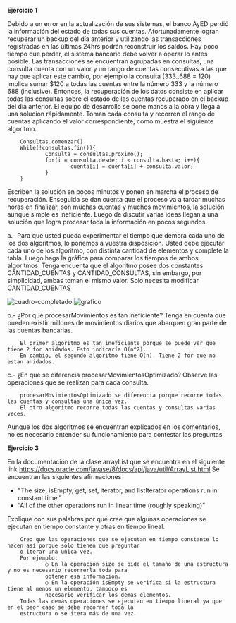 **Ejercicio 1**

Debido a un error en la actualización de sus sistemas, el banco AyED perdió la información del
estado de todas sus cuentas. Afortunadamente logran recuperar un backup del día anterior y
utilizando las transacciones registradas en las últimas 24hrs podrán reconstruir los saldos. Hay poco
tiempo que perder, el sistema bancario debe volver a operar lo antes posible.
Las transacciones se encuentran agrupadas en consultas, una consulta cuenta con un valor y un
rango de cuentas consecutivas a las que hay que aplicar este cambio, por ejemplo la consulta
(333..688 = 120) implica sumar $120 a todas las cuentas entre la número 333 y la número 688
(inclusive). Entonces, la recuperación de los datos consiste en aplicar todas las consultas sobre el
estado de las cuentas recuperado en el backup del día anterior.
El equipo de desarrollo se pone manos a la obra y llega a una solución rápidamente. Toman cada
consulta y recorren el rango de cuentas aplicando el valor correspondiente, como muestra el
siguiente algoritmo.

        Consultas.comenzar()
        While(!consultas.fin()){
                Consulta = consultas.proximo();
                for(i = consulta.desde; i < consulta.hasta; i++){
                        cuenta[i] = cuenta[i] + consulta.valor;
                }
        }

Escriben la solución en pocos minutos y ponen en marcha el proceso de recuperación. Enseguida se
dan cuenta que el proceso va a tardar muchas horas en finalizar, son muchas cuentas y muchos
movimientos, la solución aunque simple es ineficiente. Luego de discutir varias ideas llegan a una
solución que logra procesar toda la información en pocos segundos.

a.- Para que usted pueda experimentar el tiempo que demora cada uno de los dos algoritmos, lo
ponemos a vuestra disposición. Usted debe ejecutar cada uno de los algoritmo, con distinta cantidad
de elementos y complete la tabla. Luego haga la gráfica para comparar los tiempos de ambos
algoritmos. Tenga encuenta que el algoritmo posee dos constantes CANTIDAD_CUENTAS y
CANTIDAD_CONSULTAS, sin embargo, por simplicidad, ambas toman el mismo valor. Solo necesita
modificar CANTIDAD_CUENTAS 

![cuadro-completado](https://github.com/annecchiniv/informatica-unlp/blob/master/2DO%20A%C3%91O/AYED%20REDICTADO%202020/TE/cuadro-ej1.jpg?raw=true)
![grafico](https://github.com/annecchiniv/informatica-unlp/blob/master/2DO%20A%C3%91O/AYED%20REDICTADO%202020/TE/grafico-ej1.jpg?raw=true)

b.- ¿Por qué procesarMovimientos es tan ineficiente? Tenga en cuenta que pueden existir millones
de movimientos diarios que abarquen gran parte de las cuentas bancarias.

        El primer algoritmo es tan ineficiente porque se puede ver que tiene 2 for anidados. Esto indicaría O(n^2).
        En cambio, el segundo algoritmo tiene O(n). Tiene 2 for que no estan anidados. 

c.- ¿En qué se diferencia procesarMovimientosOptimizado? Observe las operaciones que se
realizan para cada consulta.

        procesarMovimientosOptimizado se diferencia porque recorre todas las cuentas y consultas una única vez.
        El otro algoritmo recorre todas las cuentas y consultas varias veces. 

Aunque los dos algoritmos se encuentran explicados en los comentarios, no es necesario entender
su funcionamiento para contestar las preguntas

**Ejercicio 3**

En la documentación de la clase arrayList que se encuentra en el siguiente link
https://docs.oracle.com/javase/8/docs/api/java/util/ArrayList.html
Se encuentran las siguientes afirmaciones
* "The size, isEmpty, get, set, iterator, and listIterator operations run in constant time.”
* “All of the other operations run in linear time (roughly speaking)”

Explique con sus palabras por qué cree que algunas operaciones se ejecutan en tiempo constante y otras en tiempo lineal.

        Creo que las operaciones que se ejecutan en tiempo constante lo hacen así porque solo tienen que preguntar 
        o iterar una única vez. 
        Por ejemplo:
                ○ En la operación size se pide el tamaño de una estructura y no es necesario recorrerla toda para 
                obtener esa información.
                ○ En la operación isEmpty se verifica si la estructura tiene al menos un elemento, tampoco es 
                necesario verificar los demas elementos. 
        Todas las demás operaciones se ejecutan en tiempo lineral ya que en el peor caso se debe recorrer toda la 
        estructura o se itera más de una vez.
